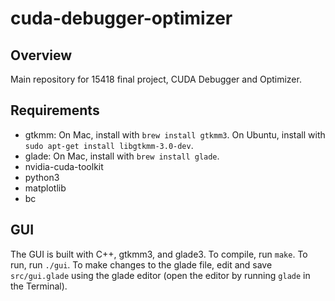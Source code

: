 # cuda-debugger-optimizer

## Overview

Main repository for 15418 final project, CUDA Debugger and Optimizer.

## Requirements

* gtkmm: On Mac, install with `brew install gtkmm3`. On Ubuntu, install with `sudo apt-get install libgtkmm-3.0-dev`.
* glade: On Mac, install with `brew install glade`.
* nvidia-cuda-toolkit
* python3
* matplotlib
* bc

## GUI

The GUI is built with C++, gtkmm3, and glade3. To compile, run `make`. To run, run `./gui`. To make changes to the glade file, edit and save `src/gui.glade` using the glade editor (open the editor by running `glade` in the Terminal).
